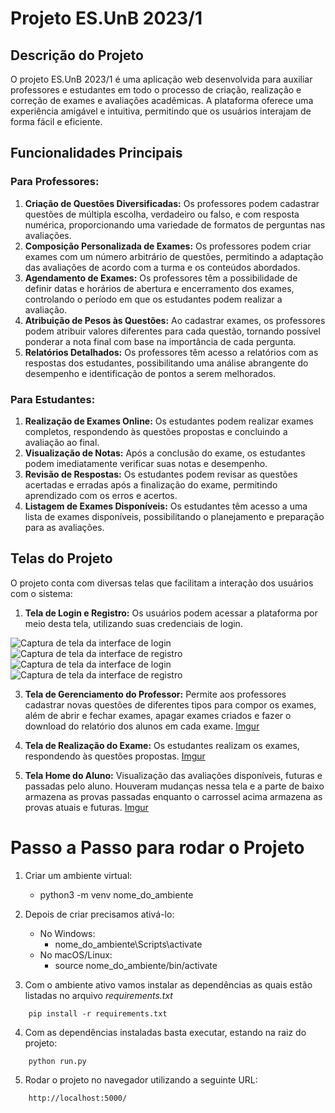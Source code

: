 # Projeto ES.UnB 2023/1

## Descrição do Projeto

O projeto ES.UnB 2023/1 é uma aplicação web desenvolvida para auxiliar professores e estudantes em todo o processo de criação, realização e correção de exames e avaliações acadêmicas. A plataforma oferece uma experiência amigável e intuitiva, permitindo que os usuários interajam de forma fácil e eficiente.

## Funcionalidades Principais

### Para Professores:

1. **Criação de Questões Diversificadas:** Os professores podem cadastrar questões de múltipla escolha, verdadeiro ou falso, e com resposta numérica, proporcionando uma variedade de formatos de perguntas nas avaliações.
2. **Composição Personalizada de Exames:** Os professores podem criar exames com um número arbitrário de questões, permitindo a adaptação das avaliações de acordo com a turma e os conteúdos abordados.
3. **Agendamento de Exames:** Os professores têm a possibilidade de definir datas e horários de abertura e encerramento dos exames, controlando o período em que os estudantes podem realizar a avaliação.
4. **Atribuição de Pesos às Questões:** Ao cadastrar exames, os professores podem atribuir valores diferentes para cada questão, tornando possível ponderar a nota final com base na importância de cada pergunta.
5. **Relatórios Detalhados:** Os professores têm acesso a relatórios com as respostas dos estudantes, possibilitando uma análise abrangente do desempenho e identificação de pontos a serem melhorados.

### Para Estudantes:

1. **Realização de Exames Online:** Os estudantes podem realizar exames completos, respondendo às questões propostas e concluindo a avaliação ao final.
2. **Visualização de Notas:** Após a conclusão do exame, os estudantes podem imediatamente verificar suas notas e desempenho.
3. **Revisão de Respostas:** Os estudantes podem revisar as questões acertadas e erradas após a finalização do exame, permitindo aprendizado com os erros e acertos.
4. **Listagem de Exames Disponíveis:** Os estudantes têm acesso a uma lista de exames disponíveis, possibilitando o planejamento e preparação para as avaliações.

## Telas do Projeto

O projeto conta com diversas telas que facilitam a interação dos usuários com o sistema:

1. **Tela de Login e Registro:** Os usuários podem acessar a plataforma por meio desta tela, utilizando suas credenciais de login.
<img src="https://imgur.com/tynuD8n" alt="Captura de tela da interface de login">
<img src="https://imgur.com/WYiUkCv" alt="Captura de tela da interface de registro">
<img src="https://imgur.com/PmjIiQo" alt="Captura de tela da interface de login">
<img src="https://imgur.com/3hvtJL0" alt="Captura de tela da interface de registro">

3. **Tela de Gerenciamento do Professor:** Permite aos professores cadastrar novas questões de diferentes tipos para compor os exames, além de abrir e fechar exames, apagar exames criados e fazer o download do relatório dos alunos em cada exame.
   [Imgur](https://imgur.com/OFAjvQo)

4. **Tela de Realização do Exame:** Os estudantes realizam os exames, respondendo às questões propostas.
   [Imgur](https://imgur.com/srwvGUy)

5. **Tela Home do Aluno:** Visualização das avaliações disponíveis, futuras e passadas pelo aluno. Houveram mudanças nessa tela e a parte de baixo armazena as provas passadas enquanto o carrossel acima armazena as provas atuais e futuras.
   [Imgur](https://imgur.com/tynuD8n)

# Passo a Passo para rodar o Projeto

1. Criar um ambiente virtual:
    - python3 -m venv nome_do_ambiente
2. Depois de criar precisamos ativá-lo:
    - No Windows:
      - nome_do_ambiente\Scripts\activate
    - No macOS/Linux:
      - source nome_do_ambiente/bin/activate

3. Com o ambiente ativo vamos instalar as dependências as quais estão listadas no arquivo *requirements.txt*
```shell
    pip install -r requirements.txt
```

4. Com as dependências instaladas basta executar, estando na raiz do projeto:
```shell
    python run.py
```
5. Rodar o projeto no navegador utilizando a seguinte URL:
```shell
    http://localhost:5000/
```
